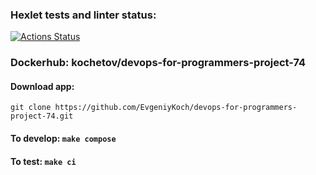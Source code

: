 ### Hexlet tests and linter status:
[![Actions Status](https://github.com/EvgeniyKoch/devops-for-programmers-project-74/workflows/hexlet-check/badge.svg)](https://github.com/EvgeniyKoch/devops-for-programmers-project-74/actions)

### Dockerhub: kochetov/devops-for-programmers-project-74

#### Download app:
``git clone https://github.com/EvgeniyKoch/devops-for-programmers-project-74.git``

#### To develop: ``make compose``

#### To test: ``make ci``
